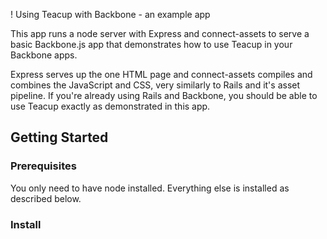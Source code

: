 ! Using Teacup with Backbone - an example app

This app runs a node server with Express and connect-assets to serve a basic Backbone.js app that demonstrates
how to use Teacup in your Backbone apps.

Express serves up the one HTML page and connect-assets compiles and combines the JavaScript and CSS,
very similarly to Rails and it's asset pipeline. If you're already using Rails and Backbone, you should
be able to use Teacup exactly as demonstrated in this app.

Getting Started
---------------

### Prerequisites

You only need to have node installed. Everything else is installed as described below.

### Install

